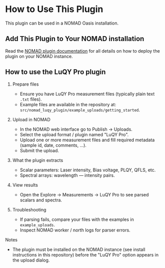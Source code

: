 # How to Use This Plugin

This plugin can be used in a NOMAD Oasis installation.

## Add This Plugin to Your NOMAD installation

Read the [NOMAD plugin documentation](https://nomad-lab.eu/prod/v1/staging/docs/plugins/plugins.html#add-a-plugin-to-your-nomad) for all details on how to deploy the plugin on your NOMAD instance.

## How to use the LuQY Pro plugin

1. Prepare files
   - Ensure you have LuQY Pro measurement files (typically plain text `.txt` files).
   - Example files are available in the repository at: `src/nomad_luqy_plugin/example_uploads/getting_started`.

2. Upload in NOMAD
   - In the NOMAD web interface go to Publish -> Uploads.
   - Select the upload format / plugin named "LuQY Pro".
   - Upload one or more measurement files and fill required metadata (sample id, date, comments, ...).
   - Submit the upload.

3. What the plugin extracts
   - Scalar parameters: Laser intensity, Bias voltage, PLQY, QFLS, etc.
   - Spectral arrays: wavelength — intensity pairs.

4. View results
   - Open the Explore -> Measurements -> LuQY Pro to see parsed scalars and spectra.

5. Troubleshooting
   - If parsing fails, compare your files with the examples in `example_uploads`.
   - Inspect NOMAD worker / north logs for parser errors.

Notes
- The plugin must be installed on the NOMAD instance (see install instructions in this repository) before the "LuQY Pro" option appears in the upload dialog.